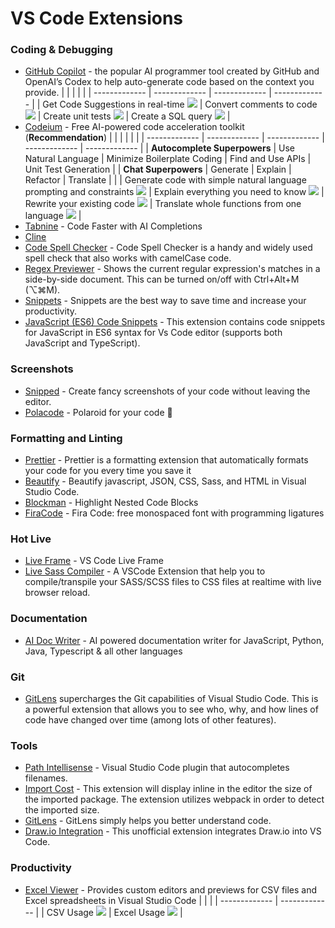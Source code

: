 # VS Code Extensions

### Coding & Debugging

- [GitHub Copilot](https://marketplace.visualstudio.com/items?itemName=GitHub.copilot) - the popular AI programmer tool created by GitHub and OpenAI’s Codex to help auto-generate code based on the context you provide.
  | | | | |
  | ------------- | ------------- | ------------- | ------------- |
  | Get Code Suggestions in real-time <img src="https://user-images.githubusercontent.com/37570492/212964557-8d832278-61bb-4288-a8a7-47f35859e868.gif"> | Convert comments to code <img src="https://user-images.githubusercontent.com/37570492/212965036-26579d9f-cfaf-44eb-90fb-76421dc7ab9d.gif"> | Create unit tests <img src="https://user-images.githubusercontent.com/37570492/212964557-8d832278-61bb-4288-a8a7-47f35859e868.gif"> | Create a SQL query <img src="https://user-images.githubusercontent.com/37570492/212965203-c9623e27-4fff-4961-a7f4-4d14625dd17c.gif"> |
- [Codeium](https://marketplace.visualstudio.com/items?itemName=Codeium.codeium) - Free AI-powered code acceleration toolkit (**Recommendation**)
  | | | | | |
  | ------------- | ------------- | ------------- | ------------- | ------------- |
  | **Autocomplete Superpowers** | Use Natural Language | Minimize Boilerplate Coding | Find and Use APIs | Unit Test Generation |
  | **Chat Superpowers** | Generate | Explain | Refactor | Translate |
  | | Generate code with simple natural language prompting and constraints <img src="https://exafunction.github.io/public/chat/chat_short_demo.gif"> | Explain everything you need to know <img src="https://exafunction.github.io/public/chat/chat_explain_function_python.gif"> | Rewrite your existing code <img src="https://exafunction.github.io/public/chat/chat_refactor_fix_todos.gif"> | Translate whole functions from one language <img src="https://exafunction.github.io/public/chat/chat_refactor_js_to_ts.gif"> |
- [Tabnine](https://marketplace.visualstudio.com/items?itemName=TabNine.tabnine-vscode) - Code Faster with AI Completions
- [Cline](https://marketplace.visualstudio.com/items?itemName=saoudrizwan.claude-dev)
- [Code Spell Checker](https://marketplace.visualstudio.com/items?itemName=streetsidesoftware.code-spell-checker) - Code Spell Checker is a handy and widely used spell check that also works with camelCase code.
- [Regex Previewer](https://marketplace.visualstudio.com/items?itemName=chrmarti.regex) - Shows the current regular expression's matches in a side-by-side document. This can be turned on/off with Ctrl+Alt+M (⌥⌘M).
- [Snippets](https://code.visualstudio.com/docs/editor/userdefinedsnippets) - Snippets are the best way to save time and increase your productivity.
- [JavaScript (ES6) Code Snippets](https://marketplace.visualstudio.com/items?itemName=xabikos.JavaScriptSnippets) - This extension contains code snippets for JavaScript in ES6 syntax for Vs Code editor (supports both JavaScript and TypeScript).

### Screenshots

- [Snipped](https://marketplace.visualstudio.com/items?itemName=JeffersonLicet.snipped&ssr=false#overview) - Create fancy screenshots of your code without leaving the editor.
- [Polacode](https://marketplace.visualstudio.com/items?itemName=pnp.polacode) - Polaroid for your code 📸

### Formatting and Linting

- [Prettier](https://marketplace.visualstudio.com/items?itemName=esbenp.prettier-vscode) - Prettier is a formatting extension that automatically formats your code for you every time you save it
- [Beautify](https://marketplace.visualstudio.com/items?itemName=HookyQR.beautify) - Beautify javascript, JSON, CSS, Sass, and HTML in Visual Studio Code.
- [Blockman](https://marketplace.visualstudio.com/items?itemName=leodevbro.blockman) - Highlight Nested Code Blocks
- [FiraCode](https://github.com/tonsky/FiraCode) - Fira Code: free monospaced font with programming ligatures

### Hot Live

- [Live Frame](https://marketplace.visualstudio.com/items?itemName=jevakallio.vscode-live-frame) - VS Code Live Frame
- [Live Sass Compiler](https://marketplace.visualstudio.com/items?itemName=ritwickdey.live-sass) - A VSCode Extension that help you to compile/transpile your SASS/SCSS files to CSS files at realtime with live browser reload.

### Documentation

- [AI Doc Writer](https://marketplace.visualstudio.com/items?itemName=mintlify.document) - AI powered documentation writer for JavaScript, Python, Java, Typescript & all other languages

### Git

- [GitLens](https://marketplace.visualstudio.com/items?itemName=eamodio.gitlens) supercharges the Git capabilities of Visual Studio Code. This is a powerful extension that allows you to see who, why, and how lines of code have changed over time (among lots of other features).

### Tools

- [Path Intellisense](https://marketplace.visualstudio.com/items?itemName=christian-kohler.path-intellisense) - Visual Studio Code plugin that autocompletes filenames.
- [Import Cost](https://marketplace.visualstudio.com/items?itemName=wix.vscode-import-cost) - This extension will display inline in the editor the size of the imported package. The extension utilizes webpack in order to detect the imported size.
- [GitLens](https://marketplace.visualstudio.com/items?itemName=eamodio.gitlens) - GitLens simply helps you better understand code.
- [Draw.io Integration](https://marketplace.visualstudio.com/items?itemName=hediet.vscode-drawio) - This unofficial extension integrates Draw.io into VS Code.

### Productivity

- [Excel Viewer](https://marketplace.visualstudio.com/items?itemName=GrapeCity.gc-excelviewer) - Provides custom editors and previews for CSV files and Excel spreadsheets in Visual Studio Code
  | | |
  | ------------- | ------------- |
  | CSV Usage <img src="https://github.com/wijmo/gc-excelviewer/raw/HEAD/img/csv-preview-4.gif"> | Excel Usage <img src="https://github.com/wijmo/gc-excelviewer/raw/HEAD/img/excel-preview-4.gif"> |
